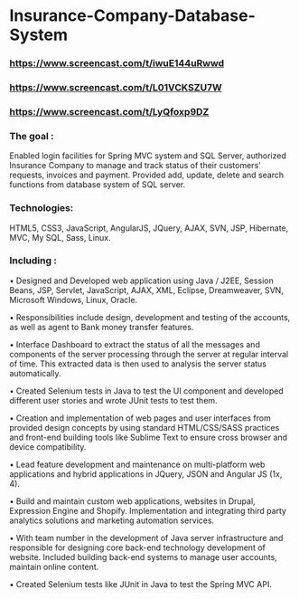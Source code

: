 # Insurance-Company-Database-System

### https://www.screencast.com/t/iwuE144uRwwd
### https://www.screencast.com/t/L01VCKSZU7W
### https://www.screencast.com/t/LyQfoxp9DZ


### The goal : 
Enabled login facilities for Spring MVC system and SQL Server, authorized Insurance Company to manage and track status of their customers' requests, invoices and payment. Provided add, update, delete and search functions from database system of SQL server.

### Technologies: 
HTML5, CSS3, JavaScript, AngularJS, JQuery, AJAX, SVN, JSP, Hibernate, MVC, My SQL, Sass, Linux.

### Including : 
• Designed and Developed web application using Java / J2EE, Session Beans, JSP, Servlet, JavaScript, AJAX, XML, Eclipse, Dreamweaver, SVN, Microsoft Windows, Linux, Oracle.

• Responsibilities include design, development and testing of the accounts, as well as agent to Bank money transfer features.

• Interface Dashboard to extract the status of all the messages and components of the server processing through the server at regular interval of time. This extracted data is then used to analysis the server status automatically.

• Created Selenium tests in Java to test the UI component and developed different user stories and wrote JUnit tests to test them.

• Creation and implementation of web pages and user interfaces from provided design concepts by using standard HTML/CSS/SASS practices and front-end building tools like Sublime Text to ensure cross browser and device compatibility.

• Lead feature development and maintenance on multi-platform web applications and hybrid applications in JQuery, JSON and Angular JS (1x, 4).

• Build and maintain custom web applications, websites in Drupal, Expression Engine and Shopify. Implementation and integrating third party analytics solutions and marketing automation services.

• With team number in the development of Java server infrastructure and responsible for designing core back-end technology development of website. Included building back-end systems to manage user accounts, maintain online content.

• Created Selenium tests like JUnit in Java to test the Spring MVC API.


        




